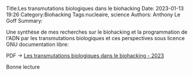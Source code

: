 Title:Les transmutations biologiques dans le biohacking
Date: 2023-01-13 19:26
Category:Biohacking
Tags:nucleaire, science
Authors: Anthony Le Goff
Summary:

Une synthèse de mes recherches sur le biohacking et la programmation de l'ADN par les transmutations biologiques et ces perspectives sous licence GNU documentation libre:

PDF -> [Les transmutations biologiques dans le biohacking - 2023](https://legoffant.github.io/images/biohacking-transmutation-2023.pdf)

Bonne lecture

